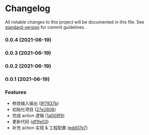 # Changelog

All notable changes to this project will be documented in this file. See [standard-version](https://github.com/conventional-changelog/standard-version) for commit guidelines.

### 0.0.4 (2021-06-19)

### 0.0.3 (2021-06-19)

### 0.0.2 (2021-06-19)

### 0.0.1 (2021-06-19)


### Features

* 修改输入输出 ([9f7837b](https://github.com/hadeshe93/gh-action-aliyun-oss/commit/9f7837bb587e245a9564e7a18b900353c092aacc))
* 初始化项目 ([27e2606](https://github.com/hadeshe93/gh-action-aliyun-oss/commit/27e260651db8147ae62a3dadb0f45312243c4e0e))
* 完成 action 逻辑 ([1a009f9](https://github.com/hadeshe93/gh-action-aliyun-oss/commit/1a009f923447a232d5fa586faeab9dee37be730c))
* 更新代码 ([df1fe03](https://github.com/hadeshe93/gh-action-aliyun-oss/commit/df1fe033a627c1473efe9eb60e599d671dffa6d6))
* 补充 action 实现 & 工程配置 ([edd07e7](https://github.com/hadeshe93/gh-action-aliyun-oss/commit/edd07e71831de1c0e2431ed7753e690b736ab247))
